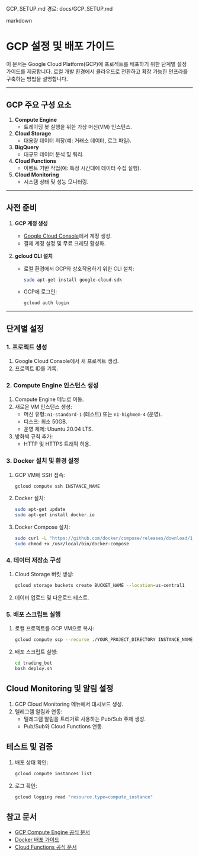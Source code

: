 GCP_SETUP.md
경로: docs/GCP_SETUP.md

markdown
# GCP 설정 및 배포 가이드

이 문서는 Google Cloud Platform(GCP)에 프로젝트를 배포하기 위한 단계별 설정 가이드를 제공합니다. 로컬 개발 환경에서 클라우드로 전환하고 확장 가능한 인프라를 구축하는 방법을 설명합니다.

---

## GCP 주요 구성 요소
1. **Compute Engine**
   - 트레이딩 봇 실행을 위한 가상 머신(VM) 인스턴스.
2. **Cloud Storage**
   - 대용량 데이터 저장(예: 거래소 데이터, 로그 파일).
3. **BigQuery**
   - 대규모 데이터 분석 및 쿼리.
4. **Cloud Functions**
   - 이벤트 기반 작업(예: 특정 시간대에 데이터 수집 실행).
5. **Cloud Monitoring**
   - 시스템 상태 및 성능 모니터링.

---

## 사전 준비
1. **GCP 계정 생성**
   - [Google Cloud Console](https://console.cloud.google.com/)에서 계정 생성.
   - 결제 계정 설정 및 무료 크레딧 활성화.

2. **gcloud CLI 설치**
   - 로컬 환경에서 GCP와 상호작용하기 위한 CLI 설치:
     ```bash
     sudo apt-get install google-cloud-sdk
     ```
   - GCP에 로그인:
     ```bash
     gcloud auth login
     ```

---

## 단계별 설정
### 1. **프로젝트 생성**
1. Google Cloud Console에서 새 프로젝트 생성.
2. 프로젝트 ID를 기록.

### 2. **Compute Engine 인스턴스 생성**
1. Compute Engine 메뉴로 이동.
2. 새로운 VM 인스턴스 생성:
   - 머신 유형: `n1-standard-1` (테스트) 또는 `n1-highmem-4` (운영).
   - 디스크: 최소 50GB.
   - 운영 체제: Ubuntu 20.04 LTS.
3. 방화벽 규칙 추가:
   - HTTP 및 HTTPS 트래픽 허용.

### 3. **Docker 설치 및 환경 설정**
1. GCP VM에 SSH 접속:
   ```bash
   gcloud compute ssh INSTANCE_NAME
2. Docker 설치:
   ```bash
   sudo apt-get update
   sudo apt-get install docker.io
3. Docker Compose 설치:
   ```bash
   sudo curl -L "https://github.com/docker/compose/releases/download/1.29.2/docker-compose-$(uname -s)-$(uname -m)" -o /usr/local/bin/docker-compose
   sudo chmod +x /usr/local/bin/docker-compose

### 4. **데이터 저장소 구성**
1. Cloud Storage 버킷 생성:
   ```bash
   gcloud storage buckets create BUCKET_NAME --location=us-central1
2. 데이터 업로드 및 다운로드 테스트.

### 5. **배포 스크립트 실행**
1. 로컬 프로젝트를 GCP VM으로 복사:
   ```bash
   gcloud compute scp --recurse ./YOUR_PROJECT_DIRECTORY INSTANCE_NAME:~/trading_bot
2. 배포 스크립트 실행:
   ```bash
   cd trading_bot
   bash deploy.sh

## Cloud Monitoring 및 알림 설정
1. GCP Cloud Monitoring 메뉴에서 대시보드 생성.
2. 텔레그램 알림과 연동:
   - 텔레그램 알림을 트리거로 사용하는 Pub/Sub 주제 생성.
   - Pub/Sub와 Cloud Functions 연동.

## 테스트 및 검증
1. 배포 상태 확인:
   ```bash
   gcloud compute instances list
2. 로그 확인:
   ```bash
   gcloud logging read "resource.type=compute_instance"

## 참고 문서
- [GCP Compute Engine 공식 문서](https://cloud.google.com/compute)
- [Docker 배포 가이드](https://docs.docker.com/get-started/)
- [Cloud Functions 공식 문서](https://cloud.google.com/functions)

